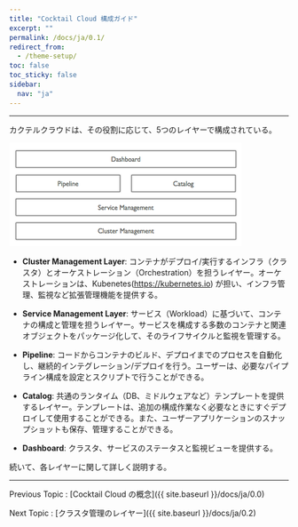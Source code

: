 ```yaml
---
title: "Cocktail Cloud 構成ガイド"
excerpt: ""
permalink: /docs/ja/0.1/
redirect_from:
  - /theme-setup/
toc: false
toc_sticky: false
sidebar:
  nav: "ja"
---
```



---

カクテルクラウドは、その役割に応じて、5つのレイヤーで構成されている。

![](/assets/cocktailcloud-architecture.png)

* **Cluster Management Layer**: コンテナがデプロイ/実行するインフラ（クラスタ）とオーケストレーション（Orchestration）を担うレイヤー。オーケストレーションは、Kubenetes(https://kubernetes.io) が担い、インフラ管理、監視など拡張管理機能を提供する。

* **Service Management Layer**: サービス（Workload）に基づいて、コンテナの構成と管理を担うレイヤー。サービスを構成する多数のコンテナと関連オブジェクトをパッケージ化して、そのライフサイクルと監視を管理する。

* **Pipeline**: コードからコンテナのビルド、デプロイまでのプロセスを自動化し、継続的インテグレーション/デプロイを行う。ユーザーは、必要なパイプライン構成を設定とスクリプトで行うことができる。

* **Catalog**: 共通のランタイム（DB、ミドルウェアなど）テンプレートを提供するレイヤー。テンプレートは、追加の構成作業なく必要なときにすぐデプロイして使用することができる。また、ユーザーアプリケーションのスナップショットも保存、管理することができる。

* **Dashboard**: クラスタ、サービスのステータスと監視ビューを提供する。

続いて、各レイヤーに関して詳しく説明する。

---

Previous Topic : [Cocktail Cloud の概念]({{ site.baseurl }}/docs/ja/0.0)

Next Topic : [クラスタ管理のレイヤー]({{ site.baseurl }}/docs/ja/0.2)

